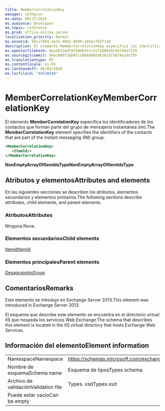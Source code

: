 ```yaml
---
title: MemberCorrelationKey
manager: sethgros
ms.date: 09/17/2015
ms.audience: Developer
ms.topic: reference
ms.prod: office-online-server
localization_priority: Normal
ms.assetid: 60cc7094-2e31-49d2-8598-181bcfb5f130
description: El elemento MemberCorrelationKey especifica los identificadores de los contactos que forman parte del grupo de mensajería instantánea (mi).
ms.openlocfilehash: 8aad013e978f9ddb4fcc31f100010c94f49af139
ms.sourcegitcommit: 88ec988f2bb67c1866d06b361615f3674a24e795
ms.translationtype: MT
ms.contentlocale: es-ES
ms.lasthandoff: 06/03/2020
ms.locfileid: "44530446"
---
```

# <a name="membercorrelationkey"></a><span data-ttu-id="4ddbd-103">MemberCorrelationKey</span><span class="sxs-lookup"><span data-stu-id="4ddbd-103">MemberCorrelationKey</span></span>

<span data-ttu-id="4ddbd-104">El elemento **MemberCorrelationKey** especifica los identificadores de los contactos que forman parte del grupo de mensajería instantánea (mi).</span><span class="sxs-lookup"><span data-stu-id="4ddbd-104">The **MemberCorrelationKey** element specifies the identifiers of the contacts that are part of the instant messaging (IM) group.</span></span> 
  
```XML
<MemberCorrelationKey>
   <ItemId/>
</MemberCorrelationKey>
```

<span data-ttu-id="4ddbd-105">**NonEmptyArrayOfItemIdsType**</span><span class="sxs-lookup"><span data-stu-id="4ddbd-105">**NonEmptyArrayOfItemIdsType**</span></span>

## <a name="attributes-and-elements"></a><span data-ttu-id="4ddbd-106">Atributos y elementos</span><span class="sxs-lookup"><span data-stu-id="4ddbd-106">Attributes and elements</span></span>

<span data-ttu-id="4ddbd-107">En las siguientes secciones se describen los atributos, elementos secundarios y elementos primarios.</span><span class="sxs-lookup"><span data-stu-id="4ddbd-107">The following sections describe attributes, child elements, and parent elements.</span></span>
  
### <a name="attributes"></a><span data-ttu-id="4ddbd-108">Atributos</span><span class="sxs-lookup"><span data-stu-id="4ddbd-108">Attributes</span></span>

<span data-ttu-id="4ddbd-109">Ninguna.</span><span class="sxs-lookup"><span data-stu-id="4ddbd-109">None.</span></span>
  
### <a name="child-elements"></a><span data-ttu-id="4ddbd-110">Elementos secundarios</span><span class="sxs-lookup"><span data-stu-id="4ddbd-110">Child elements</span></span>

[<span data-ttu-id="4ddbd-111">ItemId</span><span class="sxs-lookup"><span data-stu-id="4ddbd-111">ItemId</span></span>](itemid.md)
  
### <a name="parent-elements"></a><span data-ttu-id="4ddbd-112">Elementos principales</span><span class="sxs-lookup"><span data-stu-id="4ddbd-112">Parent elements</span></span>

[<span data-ttu-id="4ddbd-113">Desagrupo</span><span class="sxs-lookup"><span data-stu-id="4ddbd-113">ImGroup</span></span>](imgroup.md)
  
## <a name="remarks"></a><span data-ttu-id="4ddbd-114">Comentarios</span><span class="sxs-lookup"><span data-stu-id="4ddbd-114">Remarks</span></span>

<span data-ttu-id="4ddbd-115">Este elemento se introdujo en Exchange Server 2013.</span><span class="sxs-lookup"><span data-stu-id="4ddbd-115">This element was introduced in Exchange Server 2013.</span></span>
  
<span data-ttu-id="4ddbd-116">El esquema que describe este elemento se encuentra en el directorio virtual IIS que hospeda los servicios Web Exchange.</span><span class="sxs-lookup"><span data-stu-id="4ddbd-116">The schema that describes this element is located in the IIS virtual directory that hosts Exchange Web Services.</span></span>
  
## <a name="element-information"></a><span data-ttu-id="4ddbd-117">Información del elemento</span><span class="sxs-lookup"><span data-stu-id="4ddbd-117">Element information</span></span>

|||
|:-----|:-----|
|<span data-ttu-id="4ddbd-118">Namespace</span><span class="sxs-lookup"><span data-stu-id="4ddbd-118">Namespace</span></span>  <br/> |https://schemas.microsoft.com/exchange/services/2006/types  <br/> |
|<span data-ttu-id="4ddbd-119">Nombre de esquema</span><span class="sxs-lookup"><span data-stu-id="4ddbd-119">Schema name</span></span>  <br/> |<span data-ttu-id="4ddbd-120">Esquema de tipos</span><span class="sxs-lookup"><span data-stu-id="4ddbd-120">Types schema</span></span>  <br/> |
|<span data-ttu-id="4ddbd-121">Archivo de validación</span><span class="sxs-lookup"><span data-stu-id="4ddbd-121">Validation file</span></span>  <br/> |<span data-ttu-id="4ddbd-122">Types. xsd</span><span class="sxs-lookup"><span data-stu-id="4ddbd-122">Types.xsd</span></span>  <br/> |
|<span data-ttu-id="4ddbd-123">Puede estar vacío</span><span class="sxs-lookup"><span data-stu-id="4ddbd-123">Can be empty</span></span>  <br/> ||
   

